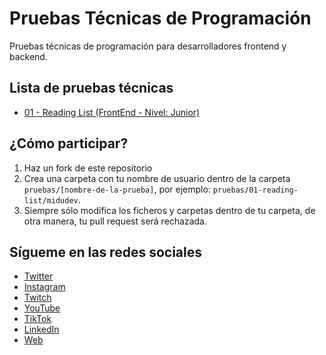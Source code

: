 # Pruebas Técnicas de Programación

Pruebas técnicas de programación para desarrolladores frontend y backend.

## Lista de pruebas técnicas

- [01 - Reading List (FrontEnd - Nivel: Junior)](./pruebas/01-reading-list/README.md)

## ¿Cómo participar?

1. Haz un fork de este repositorio
2. Crea una carpeta con tu nombre de usuario dentro de la carpeta `pruebas/[nombre-de-la-prueba]`, por ejemplo: `pruebas/01-reading-list/midudev`.
3. Siempre sólo modifica los ficheros y carpetas dentro de tu carpeta, de otra manera, tu pull request será rechazada. 

## Sígueme en las redes sociales

- [Twitter](https://twitter.com/midudev)
- [Instagram](https://instagram.com/midu.dev)
- [Twitch](https://twitch.tv/midudev)
- [YouTube](https://youtube.com/midudev)
- [TikTok](https://tiktok.com/@midudev)
- [LinkedIn](https://linkedin.com/in/midudev)
- [Web](https://midu.dev)
